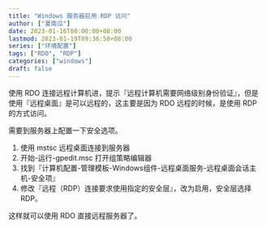 ```yaml
---
title: "Windows 服务器启用 RDP 访问"
author: ["夏南瓜"]
date: 2023-01-16T00:00:00+08:00
lastmod: 2023-01-19T09:36:50+08:00
series: ["环境配置"]
tags: ["RDO", "RDP"]
categories: ["windows"]
draft: false
---
```


使用 RDO 连接远程计算机进，提示『远程计算机需要网络级别身份验证』，但是使用『远程桌面』是可以远程的，这主要是因为 RDO 远程的时候，是使用 RDP 的方式访问。

需要到服务器上配置一下安全选项。

1.  使用 mstsc 远程桌面连接到服务器
2.  开始-运行-gpedit.msc 打开组策略编辑器
3.  找到『计算机配置-管理模板-Windows组件-远程桌面服务-远程桌面会话主机-安全项』
4.  修改『远程（RDP）连接要求使用指定的安全层』，改为启用，安全层选择 RDP。

这样就可以使用 RDO 直接远程服务器了。
